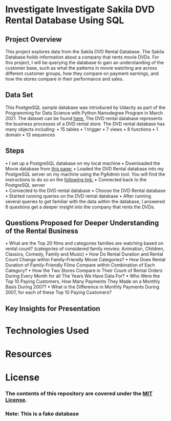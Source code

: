 # Investigate Investigate Sakila DVD Rental Database Using SQL

## Project Overview
This project explores data from the Sakila DVD Rental Database. The Sakila Database holds information about a company that rents movie DVDs. For this project, I will be querying the database to gain an understanding of the customer base, such as what the patterns in movie watching are across different customer groups, how they compare on payment earnings, and how the stores compare in their performance and sales. 

## Data Set
This PostgreSQL sample database was introduced by Udacity as part of the Programming for Data Science with Python Nanodegree Program in March 2021. The dataset can be found [here.](https://www.postgresqltutorial.com/postgresql-sample-database/)
The DVD rental database represents the business processes of a DVD rental store. The DVD rental database has many objects including:
•	15 tables
•	1 trigger
•	7 views
•	8 functions
•	1 domain
•	13 sequences

## Steps
•	I set up a PostgreSQL database on my local machine
•	Downloaded the Movie database from [this page:](https://www.postgresqltutorial.com/postgresql-sample-database/)
•	Loaded the DVD Rental database into my PostgreSQL server on my machine using the PgAdmin tool. You will find the instructions to do so on the [following link:](https://www.postgresqltutorial.com/load-postgresql-sample-database/)
• Connected back to the PostgreSQL server	
• Connected to the DVD rental database
• Choose the DVD Rental database
• Started running queries on the DVD rental database
• After running several queries to get familiar with the data within the database, I answered 6 questions get a deeper insight into the company that rents the DVDs. 

## Questions Proposed for Deeper Understanding of the Rental Business
• What are the Top 20 films and categories families are watching based on rental count? (categories of considered family movies: Animation, Children, Classics, Comedy, Family and Music)
• How Do Rental Duration and Rental Count Change within Family-Friendly Movie Categories?
• How Does Rental Duration of Family-Friendly Films Compare within Combination of Each Category?
• How the Two Stores Compare in Their Count of Rental Orders During Every Month for all The Years We Have Data For?
• Who Were the Top 10 Paying Customers, How Many Payments They Made on a Monthly Basis During 2007?
• What is the Difference in Monthly Payments During 2007, for each of these Top 10 Paying Customers?


## Key Insights for Presentation 



# Technologies Used


# Resources

### 

# License

### The contents of this repository are covered under the [MIT License]().

### Note: This is a fake database
